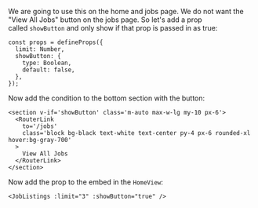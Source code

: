 We are going to use this on the home and jobs page. We do not want the "View All Jobs" button on the jobs page. So let's add a prop called `showButton` and only show if that prop is passed in as true:

```
const props = defineProps({
  limit: Number,
  showButton: {
    type: Boolean,
    default: false,
  },
});
```

Now add the condition to the bottom section with the button:

```
<section v-if='showButton' class='m-auto max-w-lg my-10 px-6'>
  <RouterLink
    to='/jobs'
    class='block bg-black text-white text-center py-4 px-6 rounded-xl hover:bg-gray-700'
  >
    View All Jobs
  </RouterLink>
</section>
```

Now add the prop to the embed in the `HomeView`:

```
<JobListings :limit="3" :showButton="true" />
```